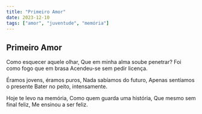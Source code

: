 ```yaml
---
title: "Primeiro Amor"
date: 2023-12-10
tags: ["amor", "juventude", "memória"]
---
```


## Primeiro Amor

Como esquecer aquele olhar,
Que em minha alma soube penetrar?
Foi como fogo que em brasa
Acendeu-se sem pedir licença.

Éramos jovens, éramos puros,
Nada sabíamos do futuro,
Apenas sentíamos o presente
Bater no peito, intensamente.

Hoje te levo na memória,
Como quem guarda uma história,
Que mesmo sem final feliz,
Me ensinou a ser feliz.